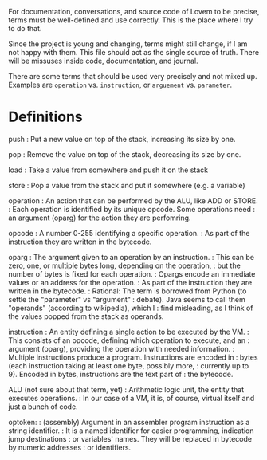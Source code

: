 For documentation, conversations, and source code of Lovem to be 
precise, terms must be well-defined and use correctly. This is the 
place where I try to do that. 

Since the project is young and changing, terms might still change, 
if I am not happy with them. This file should act as the single 
source of truth. There will be missuses inside code, documentation, 
and journal.

There are some terms that should be used very precisely and not 
mixed up. Examples are `operation` vs. `instruction`, or 
`arguement` vs. `parameter`.

# Definitions
push
: Put a new value on top of the stack, increasing its size by one.

pop
: Remove the value on top of the stack, decreasing its size by one.

load
: Take a value from somewhere and push it on the stack

store
: Pop a value from the stack and put it somewhere (e.g. a variable)

operation
: An action that can be performed by the ALU, like ADD or STORE.
: Each operation is identified by its unique opcode. Some operations need
: an argument (oparg) for the action they are perfomring.

opcode
: A number 0-255 identifying a specific operation.
: As part of the instruction they are written in the bytecode.

oparg
: The argument given to an operation by an instruction.
: This can be zero, one, or multiple bytes long, depending on the operation, 
: but the number of bytes is fixed for each operation.
: Opargs encode an immediate values or an address for the operation.
: As part of the instruction they are written in the bytecode.
: Rational: The term is borrowed from Python (to settle the "parameter" vs "argument"
: debate). Java seems to call them "operands" (according to wikipedia), which I 
: find misleading, as I think of the values popped from the stack as operands.

instruction
: An entity defining a single action to be executed by the VM.
: This consists of an opcode, defining which operation to execute, and an
: argument (oparg), providing the operation with needed information.
: Multiple instructions produce a program. Instructions are encoded in 
: bytes (each instruction taking at least one byte, possibly more, 
: currently up to 9). Encoded in bytes, instructions are the text part of
: the bytecode.

ALU (not sure about that term, yet)
: Arithmetic logic unit, the entity that executes operations.
: In our case of a VM, it is, of course, virtual itself and just a bunch of code.

optoken:
: (assembly) Argument in an assembler program instruction as a string identifier.
: It is a named identifier for easier programming, indication jump destinations 
: or variables' names. They will be replaced in bytecode by numeric addresses 
: or identifiers.
